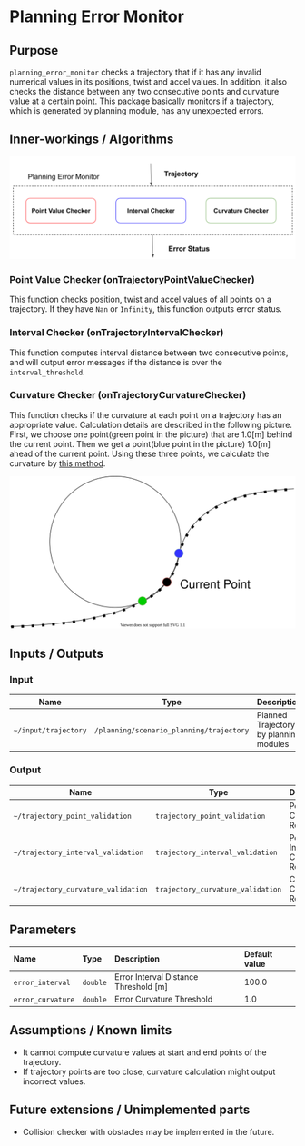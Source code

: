 # Planning Error Monitor

## Purpose

`planning_error_monitor` checks a trajectory that if it has any invalid numerical values in its positions, twist and accel values. In addition, it also checks the distance between any two consecutive points and curvature value at a certain point. This package basically monitors if a trajectory, which is generated by planning module, has any unexpected errors.

## Inner-workings / Algorithms

![flow_chart_image](./media/flowchart.png)

### Point Value Checker (onTrajectoryPointValueChecker)

This function checks position, twist and accel values of all points on a trajectory. If they have `Nan` or `Infinity`, this function outputs error status.

### Interval Checker (onTrajectoryIntervalChecker)

This function computes interval distance between two consecutive points, and will output error messages if the distance is over the `interval_threshold`.

### Curvature Checker (onTrajectoryCurvatureChecker)

This function checks if the curvature at each point on a trajectory has an appropriate value. Calculation details are described in the following picture. First, we choose one point(green point in the picture) that are 1.0[m] behind the current point. Then we get a point(blue point in the picture) 1.0[m] ahead of the current point. Using these three points, we calculate the curvature by [this method](https://en.wikipedia.org/wiki/Menger_curvature).

![curvature_calculation_diagram](./media/curvature_calculation_diagram.svg)

## Inputs / Outputs

### Input

| Name                 | Type                                     | Description                            |
| -------------------- | ---------------------------------------- | -------------------------------------- |
| `~/input/trajectory` | `/planning/scenario_planning/trajectory` | Planned Trajectory by planning modules |

### Output

| Name                                | Type                              | Description                    |
| ----------------------------------- | --------------------------------- | ------------------------------ |
| `~/trajectory_point_validation`     | `trajectory_point_validation`     | Point Value Checker Results    |
| `~/trajectory_interval_validation`  | `trajectory_interval_validation`  | Point Interval Checker Results |
| `~/trajectory_curvature_validation` | `trajectory_curvature_validation` | Curvature Checker Results      |

## Parameters

| Name              | Type     | Description                           | Default value |
| :---------------- | :------- | :------------------------------------ | :------------ |
| `error_interval`  | `double` | Error Interval Distance Threshold [m] | 100.0         |
| `error_curvature` | `double` | Error Curvature Threshold             | 1.0           |

## Assumptions / Known limits

- It cannot compute curvature values at start and end points of the trajectory.
- If trajectory points are too close, curvature calculation might output incorrect values.

## Future extensions / Unimplemented parts

- Collision checker with obstacles may be implemented in the future.
